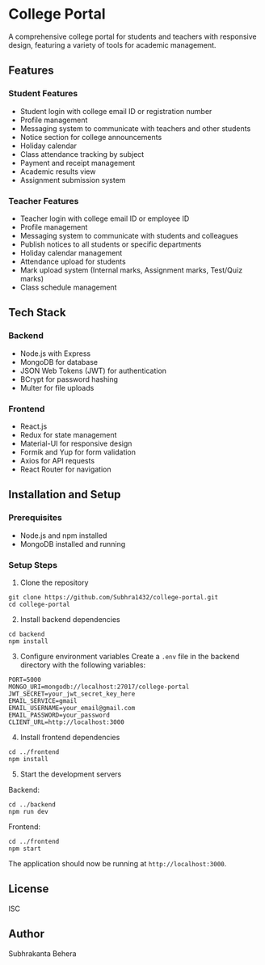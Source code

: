 # College Portal

A comprehensive college portal for students and teachers with responsive design, featuring a variety of tools for academic management.

## Features

### Student Features
- Student login with college email ID or registration number
- Profile management
- Messaging system to communicate with teachers and other students
- Notice section for college announcements
- Holiday calendar
- Class attendance tracking by subject
- Payment and receipt management
- Academic results view
- Assignment submission system

### Teacher Features
- Teacher login with college email ID or employee ID
- Profile management
- Messaging system to communicate with students and colleagues
- Publish notices to all students or specific departments
- Holiday calendar management
- Attendance upload for students
- Mark upload system (Internal marks, Assignment marks, Test/Quiz marks)
- Class schedule management

## Tech Stack

### Backend
- Node.js with Express
- MongoDB for database
- JSON Web Tokens (JWT) for authentication
- BCrypt for password hashing
- Multer for file uploads

### Frontend
- React.js
- Redux for state management
- Material-UI for responsive design
- Formik and Yup for form validation
- Axios for API requests
- React Router for navigation

## Installation and Setup

### Prerequisites
- Node.js and npm installed
- MongoDB installed and running

### Setup Steps

1. Clone the repository
```
git clone https://github.com/Subhra1432/college-portal.git
cd college-portal
```

2. Install backend dependencies
```
cd backend
npm install
```

3. Configure environment variables
Create a `.env` file in the backend directory with the following variables:
```
PORT=5000
MONGO_URI=mongodb://localhost:27017/college-portal
JWT_SECRET=your_jwt_secret_key_here
EMAIL_SERVICE=gmail
EMAIL_USERNAME=your_email@gmail.com
EMAIL_PASSWORD=your_password
CLIENT_URL=http://localhost:3000
```

4. Install frontend dependencies
```
cd ../frontend
npm install
```

5. Start the development servers

Backend:
```
cd ../backend
npm run dev
```

Frontend:
```
cd ../frontend
npm start
```

The application should now be running at `http://localhost:3000`.

## License
ISC

## Author
Subhrakanta Behera
